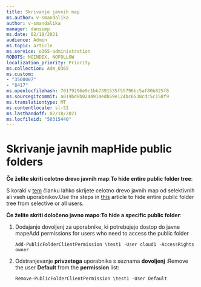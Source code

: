 ```yaml
---
title: Skrivanje javnih map
ms.author: v-smandalika
author: v-smandalika
manager: dansimp
ms.date: 02/18/2021
audience: Admin
ms.topic: article
ms.service: o365-administration
ROBOTS: NOINDEX, NOFOLLOW
localization_priority: Priority
ms.collection: Adm_O365
ms.custom:
- "3500007"
- "8417"
ms.openlocfilehash: 70179296e9c1bb7391535f55796bc5af80b825f8
ms.sourcegitcommit: a019bd8b0244914edb59e124bc6538cdc5c158f9
ms.translationtype: MT
ms.contentlocale: sl-SI
ms.lasthandoff: 02/18/2021
ms.locfileid: "50315440"
---
```

# <a name="hide-public-folders"></a><span data-ttu-id="f8034-102">Skrivanje javnih map</span><span class="sxs-lookup"><span data-stu-id="f8034-102">Hide public folders</span></span>

<span data-ttu-id="f8034-103">**Če želite skriti celotno drevo javnih map**:</span><span class="sxs-lookup"><span data-stu-id="f8034-103">**To hide entire public folder tree**:</span></span>

<span data-ttu-id="f8034-104">S koraki v [tem](https://aka.ms/ControlPF) članku lahko skrijete celotno drevo javnih map od selektivnih ali vseh uporabnikov.</span><span class="sxs-lookup"><span data-stu-id="f8034-104">Use the steps in [this](https://aka.ms/ControlPF) article to hide entire public folder tree from selective or all users.</span></span>

<span data-ttu-id="f8034-105">**Če želite skriti določeno javno mapo**:</span><span class="sxs-lookup"><span data-stu-id="f8034-105">**To hide a specific public folder**:</span></span>

1. <span data-ttu-id="f8034-106">Dodajanje dovoljenj za uporabnike, ki potrebujejo dostop do javne mape</span><span class="sxs-lookup"><span data-stu-id="f8034-106">Add permissions for users who need to access the public folder</span></span>

    `Add-PublicFolderClientPermission \test1 -User cloud1 -AccessRights owner`

2. <span data-ttu-id="f8034-107">Odstranjevanje **privzetega** uporabnika s seznama **dovoljenj** :</span><span class="sxs-lookup"><span data-stu-id="f8034-107">Remove the user **Default** from the **permission** list:</span></span>

    `Remove-PublicFolderClientPermission \test1 -User Default`
